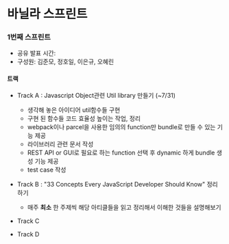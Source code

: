 # 바닐라 스프린트 


### 1번째 스프린트

- 공유 발표 시간:
- 구성원: 김준모, 정호일, 이은규, 오혜린


#### 트랙

- Track A : Javascript Object관련 Util library 만들기 (~7/31)
  - 생각해 놓은 아이디어 util함수들 구현
  - 구현 된 함수들 코드 효율성 높이는 작업, 정리
  - webpack이나 parcel을 사용한 임의의 function만 bundle로 만들 수 있는 기능 제공
  - 라이브러리 관련 문서 작성
  - REST API or GUI로 필요로 하는 function 선택 후 dynamic 하게 bundle 생성 기능 제공
  - test case 작성
  
- Track B : "33 Concepts Every JavaScript Developer Should Know" 정리하기
  - 매주 **최소** 한 주제씩 해당 아티클들을 읽고 정리해서 이해한 것들을 설명해보기

- Track C

- Track D
